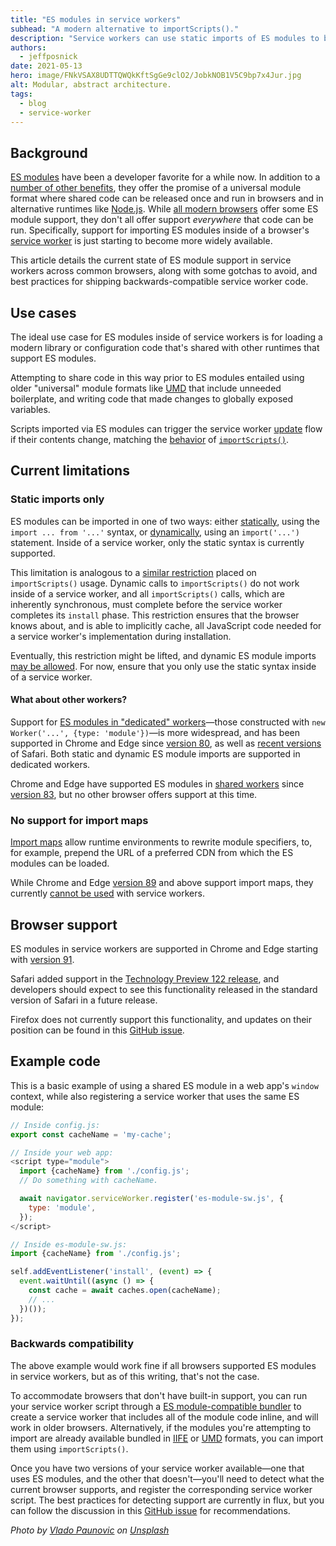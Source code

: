 ```yaml
---
title: "ES modules in service workers"
subhead: "A modern alternative to importScripts()."
description: "Service workers can use static imports of ES modules to bring in extra code, as an alternative to importScripts()."
authors:
  - jeffposnick
date: 2021-05-13
hero: image/FNkVSAX8UDTTQWQkKftSgGe9clO2/JobkNOB1V5C9bp7x4Jur.jpg
alt: Modular, abstract architecture.
tags:
  - blog
  - service-worker
---
```


## Background

[ES modules](https://developer.mozilla.org/en-US/docs/Web/JavaScript/Guide/Modules)
have been a developer favorite for a while now. In addition to a
[number of other benefits](https://hacks.mozilla.org/2018/03/es-modules-a-cartoon-deep-dive/),
they offer the promise of a universal module format where shared code can be
released once and run in browsers and in alternative runtimes like
[Node.js](https://nodejs.org/en/). While
[all modern browsers](https://developer.mozilla.org/en-US/docs/Web/JavaScript/Guide/Modules#import)
offer some ES module support, they don't all offer support _everywhere_ that
code can be run. Specifically, support for importing ES modules inside of a
browser's
[service worker](https://developer.mozilla.org/en-US/docs/Web/API/Service_Worker_API/Using_Service_Workers)
is just starting to become more widely available.

This article details the current state of ES module support in service workers
across common browsers, along with some gotchas to avoid, and best practices for
shipping backwards-compatible service worker code.

## Use cases

The ideal use case for ES modules inside of service workers is for loading a
modern library or configuration code that's shared with other runtimes that
support ES modules.

Attempting to share code in this way prior to ES modules entailed using older
"universal" module formats like [UMD](https://github.com/umdjs/umd) that include
unneeded boilerplate, and writing code that made changes to globally exposed
variables.

Scripts imported via ES modules can trigger the service worker
[update](https://developers.google.com/web/fundamentals/primers/service-workers/lifecycle#updates)
flow if their contents change, matching the
[behavior](https://developers.google.com/web/updates/2019/09/fresher-sw#checks_for_updates_to_imported_scripts)
of
<code>[importScripts()](https://developer.mozilla.org/en-US/docs/Web/API/WorkerGlobalScope/importScripts)</code>.

## Current limitations

### Static imports only

ES modules can be imported in one of two ways: either
[statically](https://developer.mozilla.org/en-US/docs/Web/JavaScript/Reference/Statements/import),
using the `import ... from '...'` syntax, or
[dynamically](https://developer.mozilla.org/en-US/docs/Web/JavaScript/Reference/Statements/import#dynamic_imports),
using an `import('...')` statement. Inside of a service worker, only the static
syntax is currently supported.

This limitation is analogous to a
[similar restriction](https://developers.google.com/web/updates/2018/10/tweaks-to-addAll-importScripts)
placed on `importScripts()` usage. Dynamic calls to `importScripts()` do not
work inside of a service worker, and all `importScripts()` calls, which are
inherently synchronous, must complete before the service worker completes its
`install` phase. This restriction ensures that the browser knows about, and is
able to implicitly cache, all JavaScript code needed for a service worker's
implementation during installation.

Eventually, this restriction might be lifted, and dynamic ES
module imports
[may be allowed](https://github.com/w3c/ServiceWorker/issues/1356#issuecomment-783220858).
For now, ensure that you only use the static syntax inside of
a service worker.

#### What about other workers?

Support for
[ES modules in "dedicated" workers](https://web.dev/module-workers/)—those
constructed with `new Worker('...', {type: 'module'})`—is more widespread, and
has been supported in Chrome and Edge since
[version 80](https://chromestatus.com/feature/5761300827209728), as well as
[recent versions](https://bugs.webkit.org/show_bug.cgi?id=164860) of Safari.
Both static and dynamic ES module imports are supported in dedicated workers.

Chrome and Edge have supported ES modules in
[shared workers](https://developer.mozilla.org/en-US/docs/Web/API/SharedWorker)
since [version 83](https://chromestatus.com/feature/5169440012369920), but no
other browser offers support at this time.

### No support for import maps

[Import maps](https://github.com/WICG/import-maps/blob/main/README.md) allow
runtime environments to rewrite module specifiers, to, for example, prepend the
URL of a preferred CDN from which the ES modules can be loaded.

While Chrome and Edge
[version 89](https://www.chromestatus.com/feature/5315286962012160) and above
support import maps, they currently
[cannot be used](https://github.com/WICG/import-maps/issues/2) with service
workers.

## Browser support

ES modules in service workers are supported in Chrome and Edge starting with
[version 91](https://chromestatus.com/feature/4609574738853888).

Safari added support in the
[Technology Preview 122 release](https://webkit.org/blog/11577/release-notes-for-safari-technology-preview-122/#:~:text=Added%20support%20for%20modules%20in%20Service%20Workers),
and developers should expect to see this functionality released in the standard
version of Safari in a future release.

Firefox does not currently support this functionality, and updates on their
position can be found in this
[GitHub issue](https://github.com/mozilla/standards-positions/issues/499).

## Example code

This is a basic example of using a shared ES module in a web app's `window`
context, while also registering a service worker that uses the same ES module:

```javascript
// Inside config.js:
export const cacheName = 'my-cache';
```

```javascript
// Inside your web app:
<script type="module">
  import {cacheName} from './config.js';
  // Do something with cacheName.

  await navigator.serviceWorker.register('es-module-sw.js', {
    type: 'module',
  });
</script>
```

```javascript
// Inside es-module-sw.js:
import {cacheName} from './config.js';

self.addEventListener('install', (event) => {
  event.waitUntil((async () => {
    const cache = await caches.open(cacheName);
    // ...
  })());
});
```

### Backwards compatibility

The above example would work fine if all browsers supported ES modules in
service workers, but as of this writing, that's not the case.

To accommodate browsers that don't have built-in support, you can run your
service worker script through a
[ES module-compatible bundler](https://bundlers.tooling.report/) to create a
service worker that includes all of the module code inline, and will work in
older browsers. Alternatively, if the modules you're attempting to import are
already available bundled in
[IIFE](https://developer.mozilla.org/en-US/docs/Glossary/IIFE) or
[UMD](https://github.com/umdjs/umd) formats, you can import them using
`importScripts()`.

Once you have two versions of your service worker available—one that uses ES
modules, and the other that doesn't—you'll need to detect what the current
browser supports, and register the corresponding service worker script. The best
practices for detecting support are currently in flux, but you can follow the
discussion in this
[GitHub issue](https://github.com/w3c/ServiceWorker/issues/1582) for
recommendations.

_Photo by <a
href="https://unsplash.com/@vlado?utm_source=unsplash&utm_medium=referral&utm_content=creditCopyText">Vlado
Paunovic</a> on <a
href="https://unsplash.com/@vlado?utm_source=unsplash&utm_medium=referral&utm_content=creditCopyText">Unsplash</a>_
